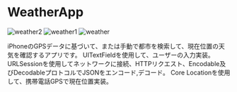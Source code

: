 # WeatherApp

![weather2](https://user-images.githubusercontent.com/70255378/91691339-72b64a80-eba2-11ea-917c-82a59da0ccfe.png)
![weather1](https://user-images.githubusercontent.com/70255378/91691346-74800e00-eba2-11ea-8c38-7c93bcd5fb8c.png)
![weather](https://user-images.githubusercontent.com/70255378/91691351-75b13b00-eba2-11ea-8416-98baba7b9339.png)

iPhoneのGPSデータに基づいて、または手動で都市を検索して、現在位置の天気を確認するアプリです。
UITextFieldを使用して、ユーザーの入力実装。
URLSessionを使用してネットワークに接続、HTTPリクエスト、Encodable及びDecodableプロトコルでJSONをエンコード,デコード。
Core Locationを使用して、携帯電話GPSで現在位置実装。
